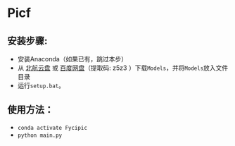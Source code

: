 # Picf

## 安装步骤:
- 安装Anaconda（如果已有，跳过本步）
- 从 [北航云盘](https://bhpan.buaa.edu.cn/#/link/E9A0168B429DA9045489A629BA05AD22) 或 [百度网盘](https://pan.baidu.com/s/1f7ghfj3F6BUrkt03aB3LWQ)（提取码: z5z3 ）下载`Models`，并将`Models`放入文件目录
- 运行`setup.bat`。

## 使用方法：
- `conda activate Fycipic`
- `python main.py`